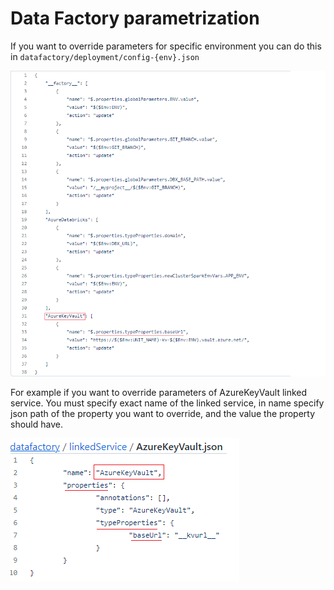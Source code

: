 # Data Factory parametrization

If you want to override parameters for specific environment you can do this in 
`datafactory/deployment/config-{env}.json`

![](images/datafactory_parameters_override.png)

For example if you want to override parameters of AzureKeyVault linked service.
You must specify exact name of the linked service, in name specify json path
of the property you want to override, and the value the property should have.

![](images/datafactory_akv_linked_service.png)